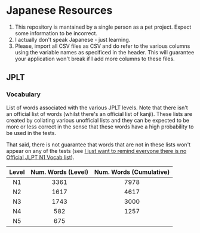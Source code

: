 # Japanese Resources

1. This repository is mantained by a single person as a pet project. Expect some information to be incorrect.
1. I actually don't speak Japanese - just learning.
1. Please, import all CSV files as CSV and do refer to the various columns using the variable names as specificed in the header. This will guarantee your application won't break if I add more columns to these files.

## JPLT

### Vocabulary

List of words associated with the various JPLT levels. Note that there isn't an official list of words (whilst there's an official list of kanji). These lists are created by collating various unofficial lists and they can be expected to be more or less correct in the sense that these words have a high probability to be used in the tests.

That said, there is not guarantee that words that are not in these lists won't appear on any of the tests (see [I just want to remind everyone there is no Official JLPT N1 Vocab list](https://www.reddit.com/r/LearnJapanese/comments/5gnt58/i_just_want_to_remind_everyone_there_is_no/)).

| Level | Num. Words (Level) | Num. Words (Cumulative) |
|:-----:|:------------------:|:-----------------------:|
|   N1  |        3361        |           7978          |
|   N2  |        1617        |           4617          |
|   N3  |        1743        |           3000          |
|   N4  |         582        |           1257          |
|   N5  |         675        |                         |
